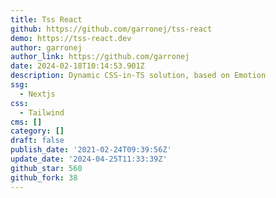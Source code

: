 ```yaml
---
title: Tss React
github: https://github.com/garronej/tss-react
demo: https://tss-react.dev
author: garronej
author_link: https://github.com/garronej
date: 2024-02-18T10:14:53.901Z
description: Dynamic CSS-in-TS solution, based on Emotion
ssg:
  - Nextjs
css:
  - Tailwind
cms: []
category: []
draft: false
publish_date: '2021-02-24T09:39:56Z'
update_date: '2024-04-25T11:33:39Z'
github_star: 560
github_fork: 38
---
```

